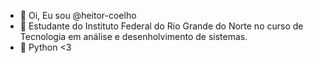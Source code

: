 - 👋 Oi, Eu sou @heitor-coelho
- 👀 Estudante do Instituto Federal do Rio Grande do Norte no curso de Tecnologia em análise e desenholvimento de sistemas.
- 🐍 Python <3 



